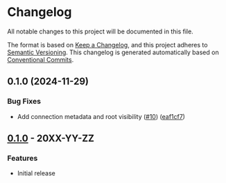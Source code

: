 # Changelog

All notable changes to this project will be documented in this file.

The format is based on
[Keep a Changelog](https://keepachangelog.com/en/1.0.0/),
and this project adheres to
[Semantic Versioning](https://semver.org/spec/v2.0.0.html).
This changelog is generated automatically based on [Conventional Commits](https://www.conventionalcommits.org/en/v1.0.0/).

## 0.1.0 (2024-11-29)


### Bug Fixes

* Add connection metadata and root visibility ([#10](https://github.com/GoogleCloudPlatform/terraform-google-apphub/issues/10)) ([eaf1cf7](https://github.com/GoogleCloudPlatform/terraform-google-apphub/commit/eaf1cf766c1c87326fcbda153dcb2280c500aaa2))

## [0.1.0](https://github.com/terraform-google-modules/terraform-google-apphub/releases/tag/v0.1.0) - 20XX-YY-ZZ

### Features

- Initial release

[0.1.0]: https://github.com/terraform-google-modules/terraform-google-apphub/releases/tag/v0.1.0
